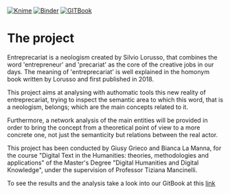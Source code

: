 [![Knime](https://img.shields.io/badge/KNIME-v.4.5-yellow)](https://www.knime.com)
[![Binder](https://mybinder.org/badge_logo.svg)](https://mybinder.org/v2/gh/Entreprecariat/Entreprecariat/HEAD)
[![GITBook](https://img.shields.io/badge/GIT-Book-blue)](https://app.gitbook.com/invite/bvjAPqBfNNQobvML7btW/WqSRv541bBgMru0P3sAs)


# The project

Entreprecariat is a neologism created by Silvio Lorusso, that combines the word 'entrepreneur' and 'precariat' as the core of the creative jobs in our days. The meaning of 'entreprecariat' is well explained in the homonym book written by Lorusso and first published in 2018.

This project aims at analysing with authomatic tools this new reality of entreprecariat, trying to inspect the semantic area to which this word, that is a neologism, belongs; which are the main concepts related to it.

Furthermore, a network analysis of the main entities will be provided in order to bring the concept from a theoretical point of view to a more concrete one, not just the semanticity but relations between the real actor.

This project has been conducted by Giusy Grieco and Bianca La Manna, for the course "Digital Text in the Humanities: theories, methodologies and applications" of the Master's Degree "Digital Humanities and Digital Knowledge", under the supervision of Professor Tiziana Mancinelli.

To see the results and the analysis take a look into our GitBook at this [link](https://app.gitbook.com/o/bvjAPqBfNNQobvML7btW/s/r6o3J1FCEdTFlv6kipcT/)

